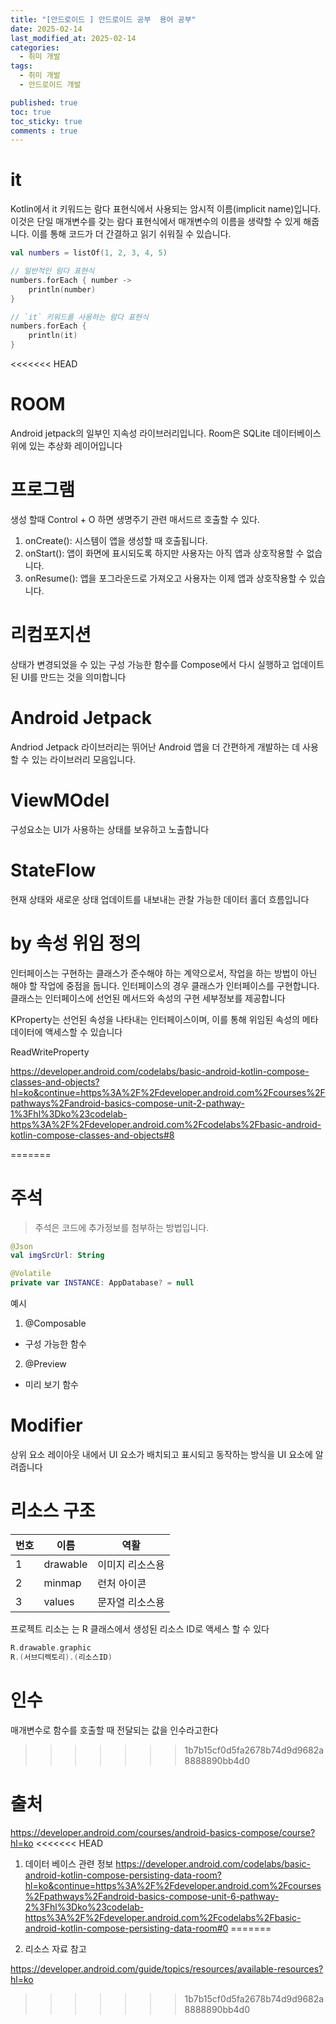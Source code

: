 ```yaml
---
title: "[안드로이드 ] 안드로이드 공부  용어 공부"
date: 2025-02-14
last_modified_at: 2025-02-14
categories:
  - 취미 개발
tags:
  - 취미 개발
  - 안드로이드 개발 

published: true
toc: true
toc_sticky: true
comments : true
---
```


# it

Kotlin에서 it 키워드는 람다 표현식에서 사용되는 암시적 이름(implicit name)입니다. 이것은 단일 매개변수를 갖는 람다 표현식에서 매개변수의 이름을 생략할 수 있게 해줍니다. 이를 통해 코드가 더 간결하고 읽기 쉬워질 수 있습니다.


```kotlin
val numbers = listOf(1, 2, 3, 4, 5)

// 일반적인 람다 표현식
numbers.forEach { number ->
    println(number)
}

// `it` 키워드를 사용하는 람다 표현식
numbers.forEach {
    println(it)
}


```

<<<<<<< HEAD
# ROOM

Android jetpack의 일부인 지속성 라이브러리입니다.
Room은 SQLite 데이터베이스 위에 있는 추상화 레이어입니다


# 프로그램
생성 할때 Control + O 하면 생명주기 관련 매서드르 호출할 수 있다.

1. onCreate(): 시스템이 앱을 생성할 때 호출됩니다.
2. onStart(): 앱이 화면에 표시되도록 하지만 사용자는 아직 앱과 상호작용할 수 없습니다.
3. onResume(): 앱을 포그라운드로 가져오고 사용자는 이제 앱과 상호작용할 수 있습니다.


# 리컴포지션
상태가 변경되었을 수 있는 구성 가능한 함수를 Compose에서 다시 실행하고 업데이트된 UI를 만드는 것을 의미합니다
# Android Jetpack 
Andriod Jetpack 라이브러리는 뛰어난 Android 앱을 더 간편하게 개발하는 데 사용할 수 있는 라이브러리 모음입니다.


# ViewMOdel
구성요소는 UI가 사용하는 상태를 보유하고 노출합니다

# StateFlow
 현재 상태와 새로운 상태 업데이트를 내보내는 관찰 가능한 데이터 홀더 흐름입니다

 # by  속성 위임 정의

 인터페이스는 구현하는 클래스가 준수해야 하는 계약으로서, 작업을 하는 방법이 아닌 해야 할 작업에 중점을 둡니다.
 인터페이스의 경우 클래스가 인터페이스를 구현합니다. 클래스는 인터페이스에 선언된 메서드와 속성의 구현 세부정보를 제공합니다


   KProperty는 선언된 속성을 나타내는 인터페이스이며, 이를 통해 위임된 속성의 메타데이터에 액세스할 수 있습니다

ReadWriteProperty


https://developer.android.com/codelabs/basic-android-kotlin-compose-classes-and-objects?hl=ko&continue=https%3A%2F%2Fdeveloper.android.com%2Fcourses%2Fpathways%2Fandroid-basics-compose-unit-2-pathway-1%3Fhl%3Dko%23codelab-https%3A%2F%2Fdeveloper.android.com%2Fcodelabs%2Fbasic-android-kotlin-compose-classes-and-objects#8

=======

# 주석

> 주석은 코드에 추가정보를 첨부하는 방법입니다.

```kotlin
@Json
val imgSrcUrl: String

@Volatile
private var INSTANCE: AppDatabase? = null
```

예시
1. @Composable
- 구성 가능한 함수 
2. @Preview
- 미리 보기 함수


<Span>


# Modifier

상위 요소 레이아웃 내에서 UI 요소가 배치되고 표시되고 동작하는 방식을 UI 요소에 알려줍니다


# 리소스 구조
|번호|이름|역활|
|---|---| ---|
|1 |drawable| 이미지 리소스용|
|2 |minmap| 런처 아이콘|
|3 |values| 문자열 리소스용|

프로젝트 리소는 는 R 클래스에서 생성된 리소스 ID로 액세스 할 수 있다

```kotlin
R.drawable.graphic
R.(서브디렉토리).(리소스ID)
```



# 인수

매개변수로 함수를 호출할 때 전달되는 값을 인수라고한다



>>>>>>> 1b7b15cf0d5fa2678b74d9d9682a8888890bb4d0
# 출처

https://developer.android.com/courses/android-basics-compose/course?hl=ko
<<<<<<< HEAD

1. 데이터 베이스 관련 정보
https://developer.android.com/codelabs/basic-android-kotlin-compose-persisting-data-room?hl=ko&continue=https%3A%2F%2Fdeveloper.android.com%2Fcourses%2Fpathways%2Fandroid-basics-compose-unit-6-pathway-2%3Fhl%3Dko%23codelab-https%3A%2F%2Fdeveloper.android.com%2Fcodelabs%2Fbasic-android-kotlin-compose-persisting-data-room#0
=======

1. 리소스 자료 참고

https://developer.android.com/guide/topics/resources/available-resources?hl=ko
>>>>>>> 1b7b15cf0d5fa2678b74d9d9682a8888890bb4d0